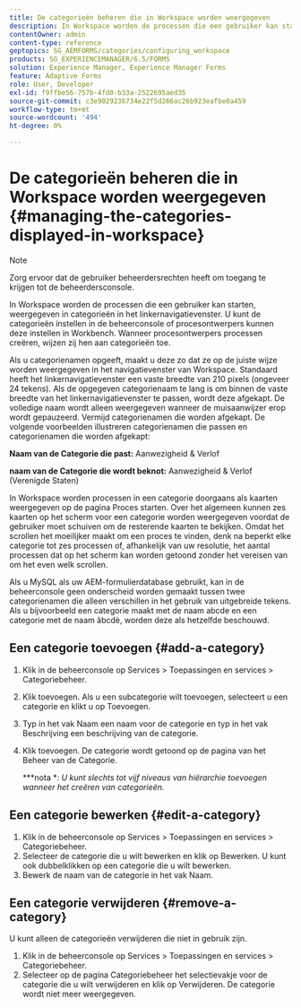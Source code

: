 ```yaml
---
title: De categorieën beheren die in Workspace worden weergegeven
description: In Workspace worden de processen die een gebruiker kan starten, weergegeven in categorieën in het linkernavigatievenster. Leer hoe je deze rubrieken kunt beheren die in Workspace worden weergegeven.
contentOwner: admin
content-type: reference
geptopics: SG_AEMFORMS/categories/configuring_workspace
products: SG_EXPERIENCEMANAGER/6.5/FORMS
solution: Experience Manager, Experience Manager Forms
feature: Adaptive Forms
role: User, Developer
exl-id: f9ffbe56-757b-4fd0-b33a-2522695aed35
source-git-commit: c3e9029236734e22f5d266ac26b923eafbe0a459
workflow-type: tm+mt
source-wordcount: '494'
ht-degree: 0%

---
```


# De categorieën beheren die in Workspace worden weergegeven {#managing-the-categories-displayed-in-workspace}

>[!NOTE]
> 
> Zorg ervoor dat de gebruiker beheerdersrechten heeft om toegang te krijgen tot de beheerdersconsole.

In Workspace worden de processen die een gebruiker kan starten, weergegeven in categorieën in het linkernavigatievenster. U kunt de categorieën instellen in de beheerconsole of procesontwerpers kunnen deze instellen in Workbench. Wanneer procesontwerpers processen creëren, wijzen zij hen aan categorieën toe.

Als u categorienamen opgeeft, maakt u deze zo dat ze op de juiste wijze worden weergegeven in het navigatievenster van Workspace. Standaard heeft het linkernavigatievenster een vaste breedte van 210 pixels (ongeveer 24 tekens). Als de opgegeven categorienaam te lang is om binnen de vaste breedte van het linkernavigatievenster te passen, wordt deze afgekapt. De volledige naam wordt alleen weergegeven wanneer de muisaanwijzer erop wordt gepauzeerd. Vermijd categorienamen die worden afgekapt. De volgende voorbeelden illustreren categorienamen die passen en categorienamen die worden afgekapt:

**Naam van de Categorie die past:** Aanwezigheid &amp; Verlof

**naam van de Categorie die wordt beknot:** Aanwezigheid &amp; Verlof (Verenigde Staten)

In Workspace worden processen in een categorie doorgaans als kaarten weergegeven op de pagina Proces starten. Over het algemeen kunnen zes kaarten op het scherm voor een categorie worden weergegeven voordat de gebruiker moet schuiven om de resterende kaarten te bekijken. Omdat het scrollen het moeilijker maakt om een proces te vinden, denk na beperkt elke categorie tot zes processen of, afhankelijk van uw resolutie, het aantal processen dat op het scherm kan worden getoond zonder het vereisen van om het even welk scrollen.

Als u MySQL als uw AEM-formulierdatabase gebruikt, kan in de beheerconsole geen onderscheid worden gemaakt tussen twee categorienamen die alleen verschillen in het gebruik van uitgebreide tekens. Als u bijvoorbeeld een categorie maakt met de naam abcde en een categorie met de naam âbcdè, worden deze als hetzelfde beschouwd.

## Een categorie toevoegen {#add-a-category}

1. Klik in de beheerconsole op Services > Toepassingen en services > Categoriebeheer.
1. Klik toevoegen. Als u een subcategorie wilt toevoegen, selecteert u een categorie en klikt u op Toevoegen.
1. Typ in het vak Naam een naam voor de categorie en typ in het vak Beschrijving een beschrijving van de categorie.
1. Klik toevoegen. De categorie wordt getoond op de pagina van het Beheer van de Categorie.

   ***nota **: U kunt slechts tot vijf niveaus van hiërarchie toevoegen wanneer het creëren van categorieën.*

## Een categorie bewerken {#edit-a-category}

1. Klik in de beheerconsole op Services > Toepassingen en services > Categoriebeheer.
1. Selecteer de categorie die u wilt bewerken en klik op Bewerken. U kunt ook dubbelklikken op een categorie die u wilt bewerken.
1. Bewerk de naam van de categorie in het vak Naam.

## Een categorie verwijderen {#remove-a-category}

U kunt alleen de categorieën verwijderen die niet in gebruik zijn.

1. Klik in de beheerconsole op Services > Toepassingen en services > Categoriebeheer.
1. Selecteer op de pagina Categoriebeheer het selectievakje voor de categorie die u wilt verwijderen en klik op Verwijderen. De categorie wordt niet meer weergegeven.
